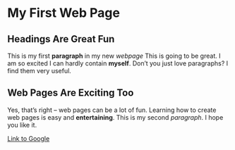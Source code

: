 <h1>My First Web Page</h1>

<h2>Headings Are Great Fun</h2> 

<p>This is my first <b>paragraph</b> in my new <i>webpage</i> This is going to be great. I am so excited I can hardly contain <b>myself</b>. Don’t you just love paragraphs? I find them very useful. </p>

 <h2>Web Pages Are Exciting Too</h2> 
 
<p>Yes, that’s right – web pages can be a lot of fun. Learning how to create web pages is easy and <b>entertaining</b>. This is my second <i>paragraph</i>. I hope you like it.</p>

<a href="http://www.google.com">Link to Google</a>

<ul></ul>
